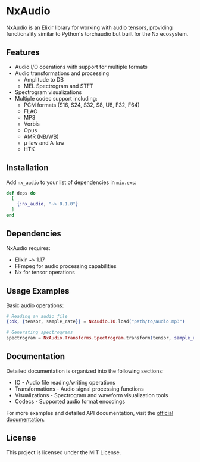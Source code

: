 # NxAudio

NxAudio is an Elixir library for working with audio tensors, providing functionality similar to Python's torchaudio
but built for the Nx ecosystem.

## Features

* Audio I/O operations with support for multiple formats
* Audio transformations and processing
  * Amplitude to DB
  * MEL Spectrogram and STFT
* Spectrogram visualizations
* Multiple codec support including:
  * PCM formats (S16, S24, S32, S8, U8, F32, F64)
  * FLAC
  * MP3
  * Vorbis
  * Opus
  * AMR (NB/WB)
  * μ-law and A-law
  * HTK

## Installation

Add `nx_audio` to your list of dependencies in `mix.exs`:

```elixir
def deps do
  [
    {:nx_audio, "~> 0.1.0"}
  ]
end
```

## Dependencies

NxAudio requires:
* Elixir ~> 1.17
* FFmpeg for audio processing capabilities
* Nx for tensor operations

## Usage Examples

Basic audio operations:

```elixir
# Reading an audio file
{:ok, {tensor, sample_rate}} = NxAudio.IO.load("path/to/audio.mp3")

# Generating spectrograms
spectrogram = NxAudio.Transforms.Spectrogram.transform(tensor, sample_rate: sample_rate)
```

## Documentation

Detailed documentation is organized into the following sections:
* IO - Audio file reading/writing operations
* Transformations - Audio signal processing functions
* Visualizations - Spectrogram and waveform visualization tools
* Codecs - Supported audio format encodings

For more examples and detailed API documentation, visit the [official documentation](https://hexdocs.pm/nx_audio).

## License

This project is licensed under the MIT License.
